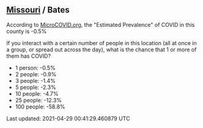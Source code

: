 
## [Missouri](/united-states/missouri) / Bates

According to [MicroCOVID.org](http://microcovid.org),
the "Estimated Prevalence" of COVID in this county is -0.5%

If you interact with a certain number of people in this location
(all at once in a group, or spread out across the day), what is the chance that
1 or more of them has COVID?

- 1 person: -0.5%
- 2 people: -0.9%
- 3 people: -1.4%
- 5 people: -2.3%
- 10 people: -4.7%
- 25 people: -12.3%
- 100 people: -58.8%

Last updated: 2021-04-29 00:41:29.460879 UTC
